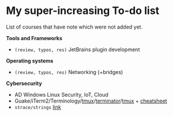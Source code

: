 # My super-increasing To-do list

<div class="row row-cols-md-2"><div>

List of courses that have note which were not added yet.

**Tools and Frameworks**

* `(review, typos, res)` JetBrains plugin development
</div><div>

**Operating systems**

* `(review, typos, res)` Networking (+bridges)

**Cybersecurity**

* AD Windows Linux Security, IoT, Cloud
* Guake/iTerm2/Terminology/[tmux](https://www.youtube.com/watch?v=Lqehvpe_djs)/[terminator](https://github.com/gnome-terminator/terminator)/[tmux](https://www.youtube.com/watch?v=Lqehvpe_djs) + [cheatsheet](https://tmuxcheatsheet.com/)
* `strace/strings` [link](https://jvns.ca/strace-zine-v3.pdf)
</div></div>